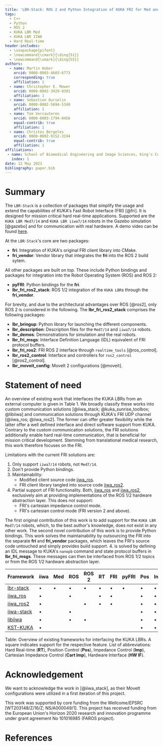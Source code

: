 ```yaml
---
title: 'LBR-Stack: ROS 2 and Python Integration of KUKA FRI for Med and IIWA Robots'
tags:
  - C++
  - Python
  - ROS 2
  - KUKA LBR Med
  - KUKA LBR IIWA
  - Hard Real-time
header-includes:
  - \usepackage{pifont}
  - \newcommand{\cmark}{\ding{51}}
  - \newcommand{\xmark}{\ding{55}}
authors:
  - name: Martin Huber
    orcid: 0000-0003-4603-6773
    corresponding: true
    affiliation: 1
  - name: Christopher E. Mower
    orcid: 0000-0002-3929-9391
    affiliation: 1
  - name: Sebastien Ourselin
    orcid: 0000-0002-5694-5340
    affiliation: 1
  - name: Tom Vercauteren
    orcid: 0000-0003-1794-0456
    equal-contrib: true
    affiliation: 1
  - name: Christos Bergeles
    orcid: 0000-0002-9152-3194
    equal-contrib: true
    affiliation: 1
affiliations:
 - name: School of Biomedical Engineering and Image Sciences, King's College London, United Kingdom
   index: 1
date: 12 May 2023
bibliography: paper.bib
---
```


# Summary
The `LBR-Stack` is a collection of packages that simplify the usage and extend the capabilities of KUKA's Fast Robot Interface (FRI) [@fri]. It is designed for mission critical hard real-time applications. Supported are the `KUKA LBR Med7/14` and `KUKA LBR iiwa7/14` robots in the Gazebo simulation [@gazebo] and for communication with real hardware. A demo video can be found [here](https://www.linkedin.com/posts/mhubii_robotics-opensource-ros2-activity-7009974676017848320-S3U5/?utm_source=share&utm_medium=member_desktop).

At the `LBR-Stack`'s core are two packages:

- **fri**: Integration of KUKA's original FRI client library into CMake.
- **fri_vendor**: Vendor library that integrates the **fri** into the ROS 2 build sytem.

All other packages are built on top. These include Python bindings and packages for integration into the Robot Operating System (ROS) and ROS 2:

 - **pyFRI**: Python bindings for the **fri**.
 - **lbr_fri_ros2_stack**: ROS 1/2 integration of the `KUKA LBR`s through the **fri_vendor**.

For brevity, and due to the architectural advantages over ROS [@ros2], only ROS 2 is considered in the following. The **lbr_fri_ros2_stack** comprises the following packages:

- **lbr_bringup**: Python library for launching the different components.
- **lbr_description**: Description files for the `Med7/14` and `iiwa7/14` robots.
- **lbr_demos**: Demonstrations for simulation and the real robots.
- **lbr_fri_msgs**: Interface Definition Language (IDL) equivalent of FRI protocol buffers.
- **lbr_fri_ros2**: FRI ROS 2 interface through `realtime_tools` [@ros_control].
- **lbr_ros2_control**: Interface and controllers for `ros2_control` [@ros2_control].
- **lbr_moveit_config**: MoveIt 2 configurations [@moveit].

# Statement of need
<!-- statement of need in a research context -->

An overview of existing work that interfaces the KUKA LBRs from an external computer is given in Table 1. We broadly classify these works into custom communication solutions [@iiwa_stack; @kuka_sunrise_toolbox; @libiiwa] and communication solutions through KUKA's FRI UDP channel [@iiwa_ros; @iiwa_ros2]. The former can offer greater flexibility while the latter offer a well defined interface and direct software support from KUKA. Contrary to the custom communication solutions, the FRI solutions additionally enable hard real-time communication, that is beneficial for mission critical development. Stemming from translational medical research, this work therefore focuses on the FRI.

Limitations with the current FRI solutions are:

1. Only support `iiwa7/14` robots, not `Med7/14`.
2. Don't provide Python bindings.
3. Maintainability:
    * Modified client source code [iiwa_ros](https://github.com/epfl-lasa/iiwa_ros).
    * FRI client library tangled into source code [iiwa_ros2](https://github.com/ICube-Robotics/iiwa_ros2).
4. Partial support of FRI functionality. Both, [iiwa_ros](https://github.com/epfl-lasa/iiwa_ros) and [iiwa_ros2](https://github.com/ICube-Robotics/iiwa_ros2), exclusively aim at providing implementations of the ROS 1/2 hardware abstraction layer. This does not support:
    * FRI's cartesian impedance control mode.
    * FRI's cartesian control mode (FRI version 2 and above).

The first original contribution of this work is to add support for the `KUKA LBR Med7/14` robots, which, to the best author's knowledge, does not exist in any other work. The second novel contribution of this work is to provide Python bindings. This work solves the maintainability by outsourcing the FRI into the separate **fri** and **fri_vendor** packages, which leaves the FRI's source code untouched and simply provides build support. 4. is solved by defining an IDL message to KUKA's `nanopb` command and state protocol buffers in **lbr_fri_msgs**. These messages can then be interfaced from ROS 1/2 topics or from the ROS 1/2 hardware abstraction layer.

| Framework       | iiwa | Med | ROS | ROS 2  | RT | FRI | pyFRI | Pos | Imp | Cart Imp | HW IF  | 
| --------------- | ---- |---- | --- | ------ | -- | --- | ----- | --- | --- | -------- | ------ |
| [lbr-stack](https://github.com/lbr-stack)                        | $\bullet$ | $\bullet$ | $\bullet$ | $\bullet$ | $\bullet$ | $\bullet$ | $\bullet$ | $\bullet$ | $\bullet$ | $\bullet$ | $\bullet$ |
| [iiwa_ros](https://github.com/epfl-lasa/iiwa_ros)                | $\bullet$ |           | $\bullet$ |           | $\bullet$ | $\bullet$ |           | $\bullet$ | $\bullet$ |           | $\bullet$ |
| [iiwa_ros2](https://github.com/ICube-Robotics/iiwa_ros2)         | $\bullet$ |           |           | $\bullet$ | $\bullet$ | $\bullet$ |           | $\bullet$ | $\bullet$ |           | $\bullet$ |
| [iiwa-stack](https://github.com/IFL-CAMP/iiwa_stack)             | $\bullet$ |           | $\bullet$ |           |           |           |           | $\bullet$ | $\bullet$ | $\bullet$ |           |
| [libiiwa](https://github.com/Toni-SM/libiiwa)                    | $\bullet$ |           | $\bullet$ | $\bullet$ |           |           |           | $\bullet$ | $\bullet$ | $\bullet$ |           |
| [KST-KUKA](https://github.com/Modi1987/KST-Kuka-Sunrise-Toolbox) | $\bullet$ |           |           |           |           |           |           | $\bullet$ | $\bullet$ | $\bullet$ |           |

Table: Overview of existing frameworks for interfacing the KUKA LBRs. A square indicates support for the respective feature. List of abbreviations: Hard Real-time (**RT**), Position Control (**Pos**), Impedance Control (**Imp**), Cartesian Impedance Control (**Cart Imp**), Hardware Interface (**HW IF**). 

# Acknowledgement
We want to acknowledge the work in [@iiwa_stack], as their MoveIt configurations were utilized in a first iteration of this project.

This work was supported by core funding from the Wellcome/EPSRC [WT203148/Z/16/Z; NS/A000049/1]. This project has received funding from the European Union's Horizon 2020 research and innovation programme under grant agreement No 101016985 (FAROS project).

# References
<!-- compiled paper.bib through pandoc -->

